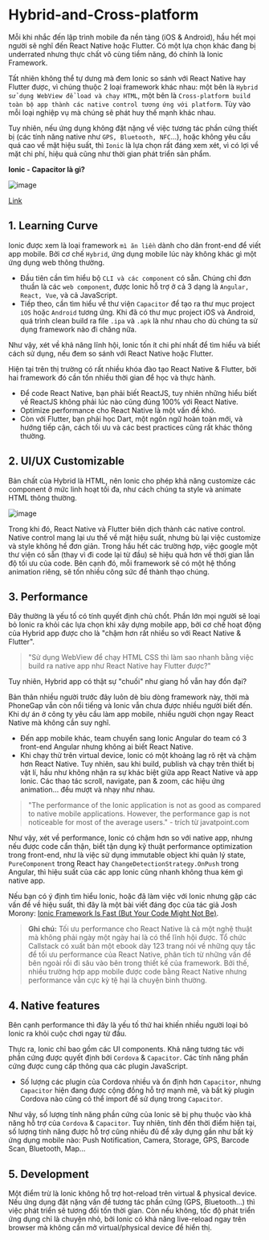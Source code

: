 # Hybrid-and-Cross-platform

Mỗi khi nhắc đến lập trình mobile đa nền tảng (iOS & Android), hầu hết mọi người sẽ nghĩ đến React Native hoặc Flutter. Có một lựa chọn khác đang bị underrated nhưng thực chất vô cùng tiềm năng, đó chính là Ionic Framework.

Tất nhiên không thể tự dưng mà đem Ionic so sánh với React Native hay Flutter được, vì chúng thuộc 2 loại framework khác nhau: một bên là `Hybrid sử dụng WebView để load và chạy HTML`, một bên là `Cross-platform build toàn bộ app thành các native control tương ứng với platform`. Tùy vào mỗi loại nghiệp vụ mà chúng sẽ phát huy thế mạnh khác nhau.

Tuy nhiên, nếu ứng dụng không đặt nặng về việc tương tác phần cứng thiết bị (các tính năng native như `GPS, Bluetooth, NFC`...), hoặc không yêu cầu quá cao về mặt hiệu suất, thì `Ionic` là lựa chọn rất đáng xem xét, vì có lợi về mặt chi phí, hiệu quả cũng như thời gian phát triển sản phẩm.

**Ionic - Capacitor là gì?**

![image](https://github.com/user-attachments/assets/fdc418ca-573c-4a37-8b32-c7ad5210735d)

[Link]()

## 1. Learning Curve
Ionic được xem là loại framework `mì ăn liền` dành cho dân front-end để viết app mobile. Bởi cơ chế `Hybrid`, ứng dụng mobile lúc này không khác gì một ứng dụng web thông thường.

- Đầu tiên cần tìm hiểu bộ `CLI và các component` có sẵn. Chúng chỉ đơn thuần là các `web component`, được Ionic hỗ trợ ở cả 3 dạng là `Angular, React, Vue`, và cả JavaScript.
- Tiếp theo, cần tìm hiểu về thư viện `Capacitor` để tạo ra thư mục project `iOS` hoặc `Android` tương ứng. Khi đã có thư mục project iOS và Android, quá trình clean build ra file `.ipa` và `.apk` là như nhau cho dù chúng ta sử dụng framework nào đi chăng nữa.

Như vậy, xét về khả năng lĩnh hội, Ionic tốn ít chi phí nhất để tìm hiểu và biết cách sử dụng, nếu đem so sánh với React Native hoặc Flutter.

Hiện tại trên thị trường có rất nhiều khóa đào tạo React Native & Flutter, bởi hai framework đó cần tốn nhiều thời gian để học và thực hành.

- Để code React Native, bạn phải biết ReactJS, tuy nhiên những hiểu biết về ReactJS không phải lúc nào cũng đúng 100% với React Native.
- Optimize performance cho React Native là một vấn đề khó.
- Còn với Flutter, bạn phải học Dart, một ngôn ngữ hoàn toàn mới, và hướng tiếp cận, cách tối ưu và các best practices cũng rất khác thông thường.



## 2. UI/UX Customizable
Bản chất của Hybrid là HTML, nên Ionic cho phép khả năng customize các component ở mức linh hoạt tối đa, như cách chúng ta style và animate HTML thông thường.

![image](https://github.com/user-attachments/assets/a7ea0533-8ab9-4952-abb4-c259d9f3629c)


Trong khi đó, React Native và Flutter biên dịch thành các native control. Native control mang lại ưu thế về mặt hiệu suất, nhưng bù lại việc customize và style không hề đơn giản. Trong hầu hết các trường hợp, việc google một thư viện có sẵn (thay vì đi code lại từ đầu) sẽ hiệu quả hơn về thời gian lẫn độ tối ưu của code. Bên cạnh đó, mỗi framework sẽ có một hệ thống animation riêng, sẽ tốn nhiều công sức để thành thạo chúng.



## 3. Performance
Đây thường là yếu tố có tính quyết định chủ chốt. Phần lớn mọi người sẽ loại bỏ Ionic ra khỏi các lựa chọn khi xây dựng mobile app, bởi cơ chế hoạt động của Hybrid app được cho là "chậm hơn rất nhiều so với React Native & Flutter".

> "Sử dụng WebView để chạy HTML CSS thì làm sao nhanh bằng việc build ra native app như React Native hay Flutter được?"

Tuy nhiên, Hybrid app có thật sự "chuối" như giang hồ vẫn hay đồn đại?

Bản thân nhiều người trước đây luôn dè bỉu dòng framework này, thời mà PhoneGap vẫn còn nổi tiếng và Ionic vẫn chưa được nhiều người biết đến. Khi dự án ở công ty yêu cầu làm app mobile, nhiều người chọn ngay React Native mà không cần suy nghĩ.

- Đến app mobile khác, team chuyển sang Ionic Angular do team có 3 front-end Angular nhưng không ai biết React Native. 
- Khi chạy thử trên virtual device, Ionic có một khoảng lag rõ rệt và chậm hơn React Native. Tuy nhiên, sau khi build, publish và chạy trên thiết bị vật lí, hầu như không nhận ra sự khác biệt giữa app React Native và app Ionic. Các thao tác scroll, navigate, pan & zoom, các hiệu ứng animation... đều mượt và nhạy như nhau.

> "The performance of the Ionic application is not as good as compared to native mobile applications. However, the performance gap is not noticeable for most of the average users." - trích từ javatpoint.com

Như vậy, xét về performance, Ionic có chậm hơn so với native app, nhưng nếu được code cẩn thận, biết tận dụng kỹ thuật performance optimization trong front-end, như là việc sử dụng immutable object khi quản lý state, `PureComponent` trong React hay `ChangeDetectionStrategy.OnPush` trong Angular, thì hiệu suất của các app Ionic cũng nhanh không thua kém gì native app.

Nếu bạn có ý định tìm hiểu Ionic, hoặc đã làm việc với Ionic nhưng gặp các vấn đề về hiệu suất, thì đây là một bài viết đáng đọc của tác giả Josh Morony: [Ionic Framework Is Fast (But Your Code Might Not Be)](https://www.joshmorony.com/ionic-framework-is-fast-but-your-code-might-not-be/).

> **Ghi chú:** Tối ưu performance cho React Native là cả một nghệ thuật mà không phải ngày một ngày hai là có thể lĩnh hội được. Tổ chức Callstack có xuất bản một ebook dày 123 trang nói về những quy tắc để tối ưu performance của React Native, phân tích từ những vấn đề bên ngoài rồi đi sâu vào bên trong thiết kế của framework. Bởi thế, nhiều trường hợp app mobile được code bằng React Native nhưng performance vẫn cực kỳ tệ hại là chuyện bình thường.



## 4. Native features
Bên cạnh performance thì đây là yếu tố thứ hai khiến nhiều người loại bỏ Ionic ra khỏi cuộc chơi ngay từ đầu.

Thực ra, Ionic chỉ bao gồm các UI components. Khả năng tương tác với phần cứng được quyết định bởi `Cordova` & `Capacitor`. Các tính năng phần cứng được cung cấp thông qua các plugin JavaScript.

- Số lượng các plugin của Cordova nhiều và ổn định hơn `Capacitor`, nhưng `Capacitor` hiện đang được cộng đồng hỗ trợ mạnh mẽ, và bất kỳ plugin Cordova nào cũng có thể import để sử dụng trong `Capacitor`.

Như vậy, số lượng tính năng phần cứng của Ionic sẽ bị phụ thuộc vào khả năng hỗ trợ của `Cordova` & `Capacitor`. Tuy nhiên, tính đến thời điểm hiện tại, số lượng tính năng được hỗ trợ cũng nhiều đủ để xây dựng gần như bất kỳ ứng dụng mobile nào: Push Notification, Camera, Storage, GPS, Barcode Scan, Bluetooth, Map...


## 5. Development
Một điểm trừ là Ionic không hỗ trợ hot-reload trên virtual & physical device. Nếu ứng dụng đặt nặng vấn đề tương tác phần cứng (GPS, Bluetooth...) thì việc phát triển sẽ tương đối tốn thời gian. Còn nếu không, tốc độ phát triển ứng dụng chỉ là chuyện nhỏ, bởi Ionic có khả năng live-reload ngay trên browser mà không cần mở virtual/physical device để hiển thị.

